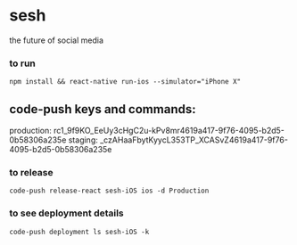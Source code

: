 # sesh

the future of social media

### to run

`npm install && react-native run-ios --simulator="iPhone X"`

## code-push keys and commands:
production: rc1_9f9KO_EeUy3cHgC2u-kPv8mr4619a417-9f76-4095-b2d5-0b58306a235e
staging: _czAHaaFbytKyycL353TP_XCASvZ4619a417-9f76-4095-b2d5-0b58306a235e

### to release

`code-push release-react sesh-iOS ios -d Production`

### to see deployment details
`code-push deployment ls sesh-iOS -k`
